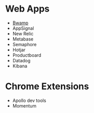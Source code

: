 # Web Apps
* [Bwamp](https://bwamp.me/)
* AppSignal
* New Relic
* Metabase
* Semaphore
* Hotjar
* Productboard
* Datadog
* Kibana

# Chrome Extensions
* Apollo dev tools
* Momentum
